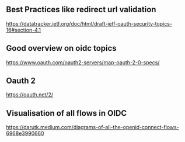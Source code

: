 ## Best Practices like redirect url validation

https://datatracker.ietf.org/doc/html/draft-ietf-oauth-security-topics-16#section-4.1

## Good overview on oidc topics
https://www.oauth.com/oauth2-servers/map-oauth-2-0-specs/

## Oauth 2 
https://oauth.net/2/

## Visualisation of all flows in OIDC
https://darutk.medium.com/diagrams-of-all-the-openid-connect-flows-6968e3990660
